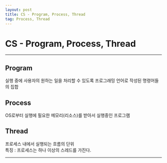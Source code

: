 ```yaml
---
layout: post
title: CS - Program, Process, Thread
tag: Process, Thread
---
```


# CS - Program, Process, Thread

---

## Program
실행 중에 사용자의 원하는 일을 처리할 수 있도록 프로그래밍 언어로 작성된 명령어들의 집합

## Process
OS로부터 실행에 필요한 메모리(리소스)를 받아서 실행중인 프로그램  

## Thread
프로세스 내에서 실행되는 흐름의 단위  
특징 : 프로세스는 하나 이상의 스레드를 가진다.  

-----------------

